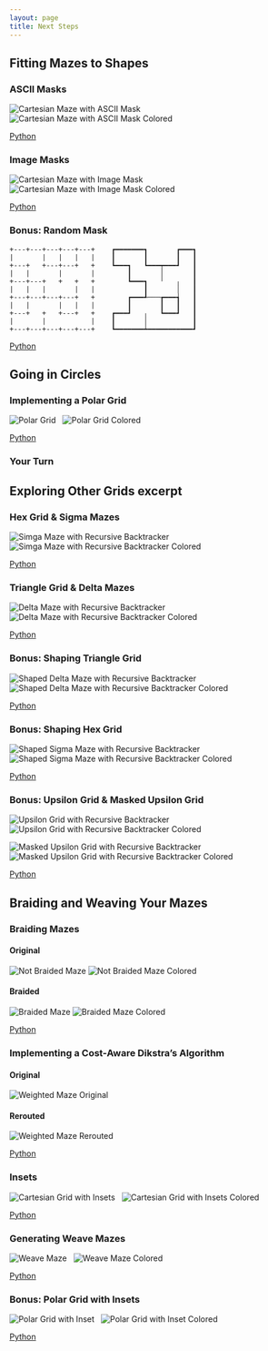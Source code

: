 ```yaml
---
layout: page
title: Next Steps
---
```


## Fitting Mazes to Shapes

### ASCII Masks

![Cartesian Maze with ASCII Mask](images/masked_ascii_grid.png)
&nbsp;
![Cartesian Maze with ASCII Mask Colored](images/masked_ascii_grid_colored.png)

[Python](https://github.com/ocirne/mazes/tree/main/mazes-for-programmers/python/src/mazes/ascii_mask.py)

### Image Masks

![Cartesian Maze with Image Mask](images/masked_image_grid.png)
&nbsp;
![Cartesian Maze with Image Mask Colored](images/masked_image_grid_colored.png)

[Python](https://github.com/ocirne/mazes/tree/main/mazes-for-programmers/python/src/mazes/image_mask.py)

### Bonus: Random Mask

```
+---+---+---+---+---+    ┏━━━━━━━┓       ┏━━━┓
|       |   |   |   |    ┃       ┃       ┃   ┃
+---+   +---+---+   +    ┗━━━┓   ┗━━━┯━━━┛   ┃
|   |       |       |        ┃       │       ┃
+---+---+   +   +   +        ┗━━━┓   ╵   ╷   ┃
|   |   |       |   |            ┃       │   ┃
+---+---+---+---+   +        ┏━━━┹───┲━━━┪   ┃
|   |       |   |   |        ┃       ┃   ┃   ┃
+---+   +   +---+   +    ┏━━━┛   ╷   ┗━━━┛   ┃
|       |           |    ┃       │           ┃
+---+---+---+---+---+    ┗━━━━━━━┷━━━━━━━━━━━┛
```

[Python](https://github.com/ocirne/mazes/tree/main/mazes-for-programmers/python/src/mazes/ascii_mask.py)

## Going in Circles

### Implementing a Polar Grid

![Polar Grid](images/polar_grid.png)
&nbsp;
![Polar Grid Colored](images/polar_grid_colored.png)

[Python](https://github.com/ocirne/mazes/tree/main/mazes-for-programmers/python/src/mazes/polar_grid.py)

### Your Turn


## Exploring Other Grids excerpt

### Hex Grid & Sigma Mazes

![Simga Maze with Recursive Backtracker](images/hex.png)
&nbsp;
![Simga Maze with Recursive Backtracker Colored](images/hex_colored.png)

[Python](https://github.com/ocirne/mazes/tree/main/mazes-for-programmers/python/src/mazes/hex_grid.py)

### Triangle Grid & Delta Mazes

![Delta Maze with Recursive Backtracker](images/triangle.png)
&nbsp;
![Delta Maze with Recursive Backtracker Colored](images/triangle_colored.png)

[Python](https://github.com/ocirne/mazes/tree/main/mazes-for-programmers/python/src/mazes/triangle.py)

### Bonus: Shaping Triangle Grid

![Shaped Delta Maze with Recursive Backtracker](images/shaped_triangle.png)
&nbsp;
![Shaped Delta Maze with Recursive Backtracker Colored](images/shaped_triangle_colored.png)

[Python](https://github.com/ocirne/mazes/tree/main/mazes-for-programmers/python/src/mazes/triangle.py)

### Bonus: Shaping Hex Grid

![Shaped Sigma Maze with Recursive Backtracker](images/shaped_hex.png)
&nbsp;
![Shaped Sigma Maze with Recursive Backtracker Colored](images/shaped_hex_colored.png)

[Python](https://github.com/ocirne/mazes/tree/main/mazes-for-programmers/python/src/mazes/hex_grid.py)

### Bonus: Upsilon Grid & Masked Upsilon Grid

![Upsilon Grid with Recursive Backtracker](images/upsilon.png)
![Upsilon Grid with Recursive Backtracker Colored](images/upsilon_colored.png)

![Masked Upsilon Grid with Recursive Backtracker](images/masked_upsilon.png)
![Masked Upsilon Grid with Recursive Backtracker Colored](images/masked_upsilon_colored.png)

[Python](https://github.com/ocirne/mazes/tree/main/mazes-for-programmers/python/src/mazes/upsilon_grid.py)

## Braiding and Weaving Your Mazes
### Braiding Mazes
#### Original

![Not Braided Maze](images/non_braided.png)
![Not Braided Maze Colored](images/non_braided_colored.png)

#### Braided

![Braided Maze](images/braided.png)
![Braided Maze Colored](images/braided_colored.png)

[Python](https://github.com/ocirne/mazes/tree/main/mazes-for-programmers/python/src/mazes/braid_demo.py)

### Implementing a Cost-Aware Dikstra’s Algorithm

#### Original

![Weighted Maze Original](images/weighted_original.png)

#### Rerouted

![Weighted Maze Rerouted](images/weighted_rerouted.png)

[Python](https://github.com/ocirne/mazes/tree/main/mazes-for-programmers/python/src/mazes/weighted_maze.py)

### Insets

![Cartesian Grid with Insets](images/insets.png)
&nbsp;
![Cartesian Grid with Insets Colored](images/insets_colored.png)

[Python](https://github.com/ocirne/mazes/tree/main/mazes-for-programmers/python/src/mazes/inset_demo.py)

### Generating Weave Mazes

![Weave Maze](images/weave.png)
&nbsp;
![Weave Maze Colored](images/weave_colored.png)

[Python](https://github.com/ocirne/mazes/tree/main/mazes-for-programmers/python/src/mazes/weave_grid.py)

### Bonus: Polar Grid with Insets

![Polar Grid with Inset](images/polar_grid_inset_colored.png)
&nbsp;
![Polar Grid with Inset Colored](images/polar_grid_inset.png)

[Python](https://github.com/ocirne/mazes/tree/main/mazes-for-programmers/python/src/mazes/polar_grid.py)
